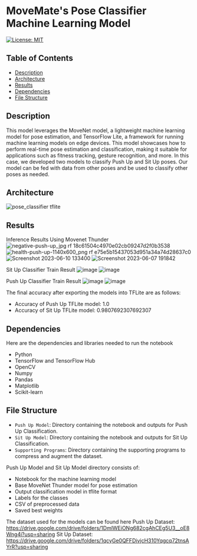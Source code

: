 # MoveMate's Pose Classifier Machine Learning Model
[![License: MIT](https://img.shields.io/badge/License-MIT-yellow.svg)](https://opensource.org/licenses/MIT)

## Table of Contents
- [Description](#description)
- [Architecture](#architecture)
- [Results](#results)
- [Dependencies](#dependencies)
- [File Structure](#file-structure)

## Description
This model leverages the MoveNet model, a lightweight machine learning model for pose estimation, and TensorFlow Lite, a framework for running machine learning models on edge devices. This model showcases how to perform real-time pose estimation and classification, making it suitable for applications such as fitness tracking, gesture recognition, and more. In this case, we developed two models to classify Push Up and Sit Up poses. Our model can be fed with data from other poses and be used to classify other poses as needed.

## Architecture
![pose_classifier tflite](https://github.com/pdshi/activity-recognition-model/assets/85791158/979760dd-8912-4d55-8272-55ffe4aaeb32)

## Results
Inference Results Using Movenet Thunder
![negative-push-up_jpg rf 18c61504c4970e02cb09247d2f0b3538](https://github.com/pdshi/activity-recognition-model/assets/85791158/47f3ea96-285a-4418-9f35-a0191d01aeb9)
![health-push-up-1140x600_png rf e75e5b15437053d951a34a74d28637c0](https://github.com/pdshi/activity-recognition-model/assets/85791158/3efa6e56-f324-4cef-a157-e083e12cc39d)
![Screenshot 2023-06-10 133400](https://github.com/pdshi/activity-recognition-model/assets/85791158/730f87fc-3c66-4f0d-83b0-519ac8c31126)
![Screenshot 2023-06-07 191842](https://github.com/pdshi/activity-recognition-model/assets/85791158/a1c297bd-42a6-4239-9cdc-8e2edaa76665)

Sit Up Classifier Train Result 
![image](https://github.com/pdshi/activity-recognition-model/assets/85791158/51655d58-e985-46d9-a679-0a69907b4f51)
![image](https://github.com/pdshi/activity-recognition-model/assets/85791158/6405f098-3dfa-4406-aafa-87e494f219a9)

Push Up Classifier Train Result
![image](https://github.com/pdshi/activity-recognition-model/assets/85791158/b0a6792c-a12b-40cd-a87e-078136867209)
![image](https://github.com/pdshi/activity-recognition-model/assets/85791158/7e537d9b-31e9-4e5e-a120-5bf07fd72b74)

The final accuracy after exporting the models into TFLite are as follows:
- Accuracy of Push Up TFLite model: 1.0
- Accuracy of Sit Up TFLite model: 0.9807692307692307

## Dependencies
Here are the dependencies and libraries needed to run the notebook
- Python
- TensorFlow and TensorFlow Hub
- OpenCV
- Numpy
- Pandas
- Matplotlib
- Scikit-learn

## File Structure
- `Push Up Model`: Directory containing the notebook and outputs for Push Up Classification.
- `Sit Up Model`: Directory containing the notebook and outputs for Sit Up Classification.
- `Supporting Programs`: Directory containing the supporting programs to compress and augment the dataset.

Push Up Model and Sit Up Model directory consists of:
- Notebook for the machine learning model
- Base MoveNet Thunder model for pose estimation
- Output classification model in tflite format
- Labels for the classes
- CSV of preprocessed data
- Saved best weights

The dataset used for the models can be found here
Push Up Dataset: https://drive.google.com/drive/folders/1DmlWEiONg682cgAhCEg5U3__oE8Wng4i?usp=sharing
Sit Up Dataset: https://drive.google.com/drive/folders/1qcyGe0QFFDivjcH310Yqgcq72tnsAYrR?usp=sharing
